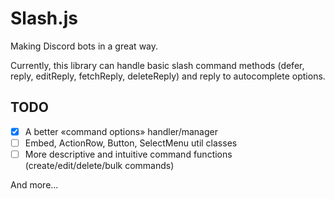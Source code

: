 # Slash.js
Making Discord bots in a great way.

Currently, this library can handle basic slash command methods (defer, reply, editReply, fetchReply, deleteReply) and reply to autocomplete options.

## TODO
- [x] A better «command options» handler/manager
- [ ] Embed, ActionRow, Button, SelectMenu util classes
- [ ] More descriptive and intuitive command functions (create/edit/delete/bulk commands)

And more...